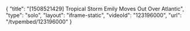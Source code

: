 {
    "title": "[1508521429] Tropical Storm Emily Moves Out Over Atlantic",
    "type": "solo",
    "layout": "iframe-static",
    "videoId": "123196000",
    "url": "\/tvpembed\/123196000"
}